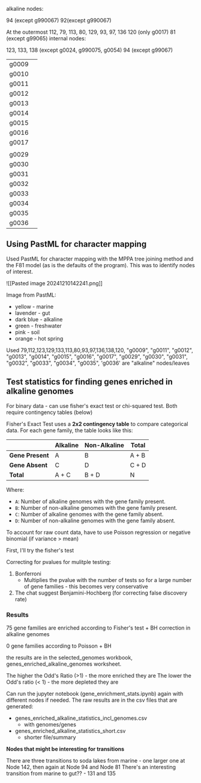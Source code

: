 alkaline nodes:

94 (except g990067)
92(except g990067)

At the outermost
 112, 79, 113, 80, 129, 93, 97, 136
120 (only g0017)
81 (except g99065)
internal nodes:

123, 133, 138 (except g0024, g990075, g0054)
94 (except g99067)


|       |     |
| ----- | --- |
| g0009 |     |
| g0010 |     |
| g0011 |     |
| g0012 |     |
| g0013 |     |
| g0014 |     |
| g0015 |     |
| g0016 |     |
| g0017 |     |
|       |     |
| g0029 |     |
| g0030 |     |
| g0031 |     |
| g0032 |     |
| g0033 |     |
| g0034 |     |
| g0035 |     |
| g0036 |     |


## Using PastML for character mapping 

Used PastML for character mapping with the MPPA tree joining method and the F81 model (as is the defaults of the program). This was to identify nodes of interest. 


![[Pasted image 20241210142241.png]]

Image from PastML:
- yellow - marine
- lavender - gut
- dark blue - alkaline
- green - freshwater
- pink - soil
- orange - hot spring

Used 79,112,123,129,133,113,80,93,97,136,138,120, "g0009", "g0011", "g0012", "g0013", "g0014", "g0015", "g0016", "g0017", "g0029", "g0030", "g0031", "g0032", "g0033", "g0034", "g0035", 'g0036' are "alkaline" nodes/leaves

## Test statistics for finding genes enriched in alkaline genomes

For binary data - can use fisher's exact test or chi-squared test. Both require contingency tables (below)

Fisher's Exact Test uses a **2x2 contingency table** to compare categorical data. For each gene family, the table looks like this:

||**Alkaline**|**Non-Alkaline**|**Total**|
|---|---|---|---|
|**Gene Present**|A|B|A + B|
|**Gene Absent**|C|D|C + D|
|**Total**|A + C|B + D|N|

Where:

- `A`: Number of alkaline genomes with the gene family present.
- `B`: Number of non-alkaline genomes with the gene family present.
- `C`: Number of alkaline genomes with the gene family absent.
- `D`: Number of non-alkaline genomes with the gene family absent.

To account for raw count data, have to use Poisson regression or negative binomial (if variance > mean)

First, I'll try the fisher's test

Correcting for pvalues for mulitple testing:
1. Bonferroni
    - Multiplies the pvalue with the number of tests so for a large number of gene families - this becomes very conservative
2. The chat suggest Benjamini-Hochberg (for correcting false discovery rate)


### Results

75 gene families are enriched according to Fisher's test + BH correction in alkaline genomes

0 gene families according to Poisson + BH

the results are in the selected_genomes workbook, genes_enriched_alkaline_genomes worksheet. 

The higher the Odd's Ratio (>1) - the more enriched they are 
The lower the Odd's ratio (< 1) - the more depleted they are

Can run the jupyter notebook (gene_enrichment_stats.ipynb) again with different nodes if needed. The raw results are in the csv files that are generated:
- genes_enriched_alkaline_statistics_incl_genomes.csv
    - with genomes/genes
- genes_enriched_alkaline_statistics_short.csv
    - shorter file/summary


**Nodes that might be interesting for transitions**

There are three transitions to soda lakes from marine - one larger one at Node 142, then again at Node 94 and Node 81
There's an interesting transition from marine to gut?? - 131 and 135
